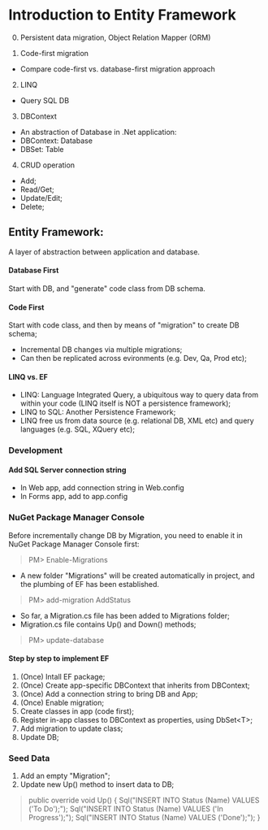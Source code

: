 # Introduction to Entity Framework
0. Persistent data migration, Object Relation Mapper (ORM)

1. Code-first migration
- Compare code-first vs. database-first migration approach

2. LINQ
- Query SQL DB

3. DBContext
- An abstraction of Database in .Net application:
- DBContext: Database
- DBSet: Table

4. CRUD operation
- Add;
- Read/Get;
- Update/Edit;
- Delete;

## Entity Framework:
A layer of abstraction between application and database.

#### Database First
Start with DB, and "generate" code class from DB schema.

#### Code First
Start with code class, and then by means of "migration" to create DB schema;
- Incremental DB changes via multiple migrations;
- Can then be replicated across evironments (e.g. Dev, Qa, Prod etc);

#### LINQ vs. EF
- LINQ: Language Integrated Query, a ubiquitous way to query data from within your code (LINQ itself is NOT a persistence framework);
- LINQ to SQL: Another Persistence Framework;
- LINQ free us from data source (e.g. relational DB, XML etc) and query languages (e.g. SQL, XQuery etc);

### Development
#### Add SQL Server connection string
- In Web app, add connection string in Web.config
- In Forms app, add to app.config

### NuGet Package Manager Console 
Before incrementally change DB by Migration, you need to enable it in NuGet Package Manager Console first:
> PM> Enable-Migrations

* A new folder "Migrations" will be created automatically in project, and the plumbing of EF has been established.

> PM> add-migration AddStatus
* So far, a Migration.cs file has been added to Migrations folder;
* Migration.cs file contains Up() and Down() methods;

> PM> update-database

#### Step by step to implement EF
1. (Once) Intall EF package;
2. (Once) Create app-specific DBContext that inherits from DBContext;
3. (Once) Add a connection string to bring DB and App;
4. (Once) Enable migration;
5. Create classes in app (code first);
6. Register in-app classes to DBContext as properties, using DbSet\<T\>;
7. Add migration to update class;
8. Update DB;

### Seed Data
1. Add an empty "Migration";
2. Update new Up() method to insert data to DB;
>public override void Up()
>{
>   Sql("INSERT INTO Status (Name) VALUES ('To Do');");
>   Sql("INSERT INTO Status (Name) VALUES ('In Progress');");
>   Sql("INSERT INTO Status (Name) VALUES ('Done');");
>}
